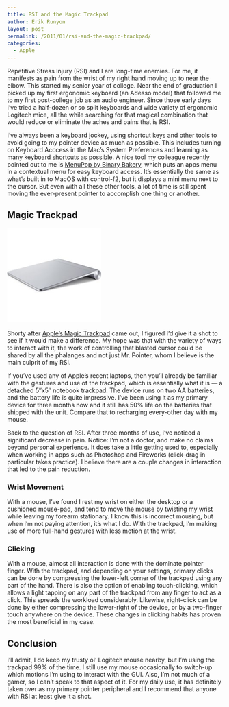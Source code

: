 ```yaml
---
title: RSI and the Magic Trackpad
author: Erik Runyon
layout: post
permalink: /2011/01/rsi-and-the-magic-trackpad/
categories:
  - Apple
---
```

Repetitive Stress Injury (RSI) and I are long-time enemies. For me, it manifests as pain from the wrist of my right hand moving up to near the elbow. This started my senior year of college. Near the end of graduation I picked up my first ergonomic keyboard (an Adesso model) that followed me to my first post-college job as an audio engineer. Since those early days I’ve tried a half-dozen or so split keyboards and wide variety of ergonomic Logitech mice, all the while searching for that magical combination that would reduce or eliminate the aches and pains that is RSI.<!-- more -->

I’ve always been a keyboard jockey, using shortcut keys and other tools to avoid going to my pointer device as much as possible. This includes turning on Keyboard Acccess in the Mac’s System Preferences and learning as many [keyboard shortcuts][1] as possible. A nice tool my colleague recently pointed out to me is [MenuPop by Binary Bakery][2], which puts an apps menu in a contextual menu for easy keyboard access. It’s essentially the same as what’s built in to MacOS with control-f2, but it displays a mini menu next to the cursor. But even with all these other tools, a lot of time is still spent moving the ever-present pointer to accomplish one thing or another.

## Magic Trackpad

<img class="alignright noborder" src="/images/2011/magic-trackpad.jpg" alt="Magic Trackpad" />

Shorty after [Apple’s Magic Trackpad][3] came out, I figured I’d give it a shot to see if it would make a difference. My hope was that with the variety of ways to interact with it, the work of controlling that blasted cursor could be shared by all the phalanges and not just Mr. Pointer, whom I believe is the main culprit of my RSI.

If you’ve used any of Apple’s recent laptops, then you’ll already be familiar with the gestures and use of the trackpad, which is essentially what it is — a detached 5″x5″ notebook trackpad. The device runs on two AA batteries, and the battery life is quite impressive. I’ve been using it as my primary device for three months now and it still has 50% life on the batteries that shipped with the unit. Compare that to recharging every-other day with my mouse.

Back to the question of RSI. After three months of use, I’ve noticed a significant decrease in pain. Notice: I’m not a doctor, and make no claims beyond personal experience. It does take a little getting used to, especially when working in apps such as Photoshop and Fireworks (click-drag in particular takes practice). I believe there are a couple changes in interaction that led to the pain reduction.

### Wrist Movement

With a mouse, I’ve found I rest my wrist on either the desktop or a cushioned mouse-pad, and tend to move the mouse by twisting my wrist while leaving my forearm stationary. I know this is incorrect mousing, but when I’m not paying attention, it’s what I do. With the trackpad, I’m making use of more full-hand gestures with less motion at the wrist.

### Clicking

With a mouse, almost all interaction is done with the dominate pointer finger. With the trackpad, and depending on your settings, primary clicks can be done by compressing the lower-left corner of the trackpad using any part of the hand. There is also the option of enabling touch-clicking, which allows a light tapping on any part of the trackpad from any finger to act as a click. This spreads the workload considerably. Likewise, right-click can be done by either compressing the lower-right of the device, or by a two-finger touch anywhere on the device. These changes in clicking habits has proven the most beneficial in my case.

## Conclusion

I’ll admit, I do keep my trusty ol’ Logitech mouse nearby, but I’m using the trackpad 99% of the time. I still use my mouse occasionally to switch-up which motions I’m using to interact with the GUI. Also, I’m not much of a gamer, so I can’t speak to that aspect of it. For my daily use, it has definitely taken over as my primary pointer peripheral and I recommend that anyone with RSI at least give it a shot.

 [1]: http://support.apple.com/kb/ht1343
 [2]: http://www.binarybakery.com/menupop.html
 [3]: http://www.apple.com/magictrackpad/